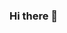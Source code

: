 ### Hi there 👋

<!--
**shfehr/shfehr** is a ✨ _special_ ✨ repository because its `README.md` (this file) appears on your GitHub profile.

Here are some ideas to get you started:

- 🔭 I’m currently working on a friend's website!  Super excited and will post it soon.
- 🌱 I’m currently learning everything (JavaScript is the big one)
- 👯 I’m looking to collaborate on ...
- 🤔 I’m looking for help with ...
- 💬 Ask me about ...
- 📫 How to reach me: shfehr@gmail.com  
- 😄 Pronouns: he/his/him
- ⚡ Fun fact: s
-->
